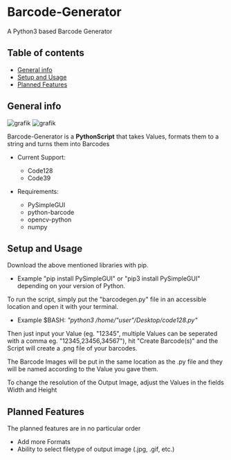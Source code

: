 # Barcode-Generator
A Python3 based Barcode Generator

## Table of contents
* [General info](#general-info)
* [Setup and Usage](#setup)
* [Planned Features](#updates)

## General info

![grafik](https://user-images.githubusercontent.com/79027579/152145825-975fe94a-7363-4656-a01a-458d71f83947.png)
![grafik](https://user-images.githubusercontent.com/79027579/152145930-2443db9a-d50a-429d-b6a7-aa542a3d6e96.png)

Barcode-Generator is a **PythonScript** that takes Values, formats them to a string and turns them into Barcodes

* Current Support:
  -  Code128
  -  Code39

* Requirements:
  - PySimpleGUI
  - python-barcode
  - opencv-python
  - numpy
	
## Setup and Usage

Download the above mentioned libraries with pip.

* Example "pip install PySimpleGUI" or "pip3 install PySimpleGUI" depending on your version of Python.

To run the script, simply put the "barcodegen.py" file in an accessible location and open it with your terminal.

* Example $BASH: *"python3 /home/"user"/Desktop/code128.py"*

Then just input your Value (eg. "12345", multiple Values can be seperated with a comma eg. "12345,23456,34567"), hit "Create Barcode(s)" and the Script will create a .png file of your barcodes.

The Barcode Images will be put in the same location as the .py file and they will be named according to the Value you gave them.

To change the resolution of the Output Image, adjust the Values in the fields Width and Height


## Planned Features

The planned features are in no particular order

* Add more Formats
* Ability to select filetype of output image (.jpg, .gif, etc.)
